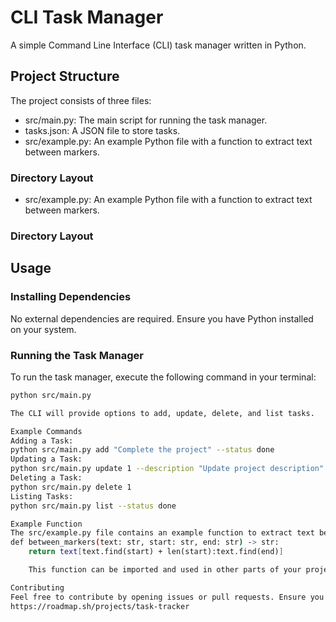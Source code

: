 # CLI Task Manager

A simple Command Line Interface (CLI) task manager written in Python.

## Project Structure

The project consists of three files:
- src/main.py: The main script for running the task manager.
- tasks.json: A JSON file to store tasks.
- src/example.py: An example Python file with a function to extract text between markers.

### Directory Layout
- src/example.py: An example Python file with a function to extract text between markers.

### Directory Layout
## Usage

### Installing Dependencies

No external dependencies are required. Ensure you have Python installed on your system.

### Running the Task Manager

To run the task manager, execute the following command in your terminal:

```sh
python src/main.py

The CLI will provide options to add, update, delete, and list tasks.

Example Commands
Adding a Task:
python src/main.py add "Complete the project" --status done
Updating a Task:
python src/main.py update 1 --description "Update project description"
Deleting a Task:
python src/main.py delete 1
Listing Tasks:
python src/main.py list --status done

Example Function
The src/example.py file contains an example function to extract text between markers:
def between_markers(text: str, start: str, end: str) -> str:
    return text[text.find(start) + len(start):text.find(end)]

    This function can be imported and used in other parts of your project.

Contributing
Feel free to contribute by opening issues or pull requests. Ensure you follow the guidelines mentioned in this.
https://roadmap.sh/projects/task-tracker
